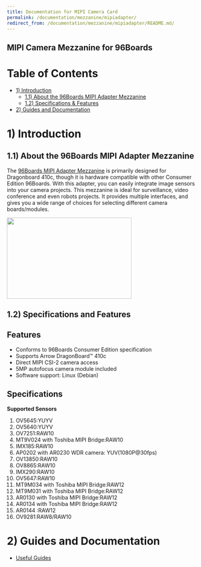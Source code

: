 ```yaml
---
title: Documentation for MIPI Camera Card
permalink: /documentation/mezzanine/mipiadapter/
redirect_from: /documentation/mezzanine/mipiadapter/README.md/
---
```

## MIPI Camera Mezzanine for 96Boards

# Table of Contents
- [1) Introduction](#1-introduction)
  - [1.1) About the 96Boards MIPI Adapter Mezzanine](#11-about-the-96boards-mipi-adapter-mezzanine)
  - [1.2) Specifications & Features](#12-specifications-and-features)
- [2) Guides and Documentation](#2-guides-and-documentation)

# 1) Introduction
## 1.1) About the 96Boards MIPI Adapter Mezzanine

The [96Boards MIPI Adapter Mezzanine](https://www.96boards.org/product/d3camera/) is primarily designed for Dragonboard 410c, though it is hardware compatible with other Consumer Edition 96Boards. With this adapter, you can easily integrate image sensors into your camera projects. This mezzanine is ideal for surveillance, video conference and even robots projects. It provides multiple interfaces, and gives you a wide range of choices for selecting different camera boards/modules.


<img src="https://www.96boards.org/product/mezzanine/mipiadapter/images/MIPI%20adapter-Front.png?raw=true" data-canonical-src="https://www.96boards.org/product/mezzanine/mipiadapter/images/MIPI%20adapter-Front.png?raw=true" width="330" height="215" />

## 1.2) Specifications and Features

## Features
- Conforms to 96Boards Consumer Edition specification
- Supports Arrow DragonBoard™ 410c
- Direct MIPI CSI-2 camera access
- 5MP autofocus camera module included
- Software support: Linux (Debian)

## Specifications

**Supported Sensors**
1. OV5645:YUYV
2. OV5640:YUYV
3. OV7251:RAW10
4. MT9V024 with Toshiba MIPI Bridge:RAW10
5. IMX185:RAW10
6. AP0202 with AR0230 WDR camera: YUV(1080P@30fps)
7. OV13850:RAW10
8. OV8865:RAW10
9. IMX290:RAW10
10. OV5647:RAW10
11. MT9M034 with Toshiba MIPI Bridge:RAW12
12. MT9M031 with Toshiba MIPI Bridge:RAW12
13. AR0130 with Toshiba MIPI Bridge:RAW12
14. AR0134 with Toshiba MIPI Bridge:RAW12
15. AR0144 :RAW12
16. OV9281:RAW8/RAW10


# 2) Guides and Documentation
  - [Useful Guides](guides/)
